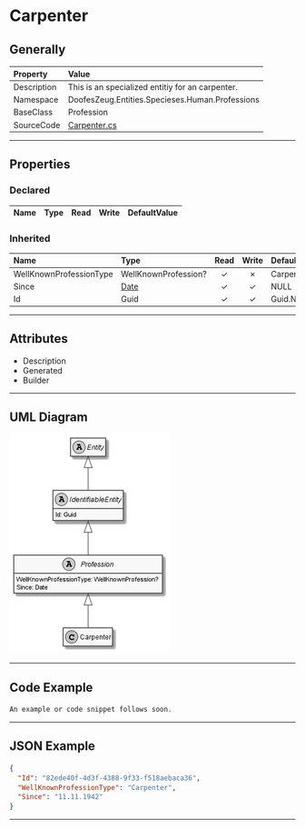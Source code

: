﻿# Carpenter

## Generally

|Property|Value|
|:-|:-|
|Description|This is an specialized entitiy for an carpenter.|
|Namespace|DoofesZeug.Entities.Specieses.Human.Professions|
|BaseClass|Profession|
|SourceCode|[Carpenter.cs](../../../../DoofesZeug.Library/Src/Entities/Specieses/Human/Professions/Carpenter.cs)|

---

## Properties

### Declared

|Name|Type|Read|Write|DefaultValue|
|:---|:---|:--:|:---:|:-----------|

### Inherited

|Name|Type|Read|Write|DefaultValue|
|:---|:---|:--:|:---:|:-----------|
|WellKnownProfessionType|WellKnownProfession?|&#x2713;|&#x2717;|Carpenter|
|Since|[Date](../../Entities/DoofesZeug.Entities.DateAndTime/Date.md)|&#x2713;|&#x2713;|NULL|
|Id|Guid|&#x2713;|&#x2713;|Guid.NewGuid()|

---

## Attributes

- Description
- Generated
- Builder

---

## UML Diagram

![Carpenter.png](./Carpenter.png "Carpenter")

---

## Code Example

```cs
An example or code snippet follows soon.
```

---

## JSON Example

```json
{
  "Id": "82ede40f-4d3f-4388-9f33-f518aebaca36",
  "WellKnownProfessionType": "Carpenter",
  "Since": "11.11.1942"
}
```

---


